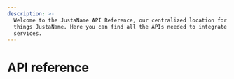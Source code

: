 ```yaml
---
description: >-
  Welcome to the JustaName API Reference, our centralized location for all
  things JustaName. Here you can find all the APIs needed to integrate with our
  services.
---
```


# API reference

